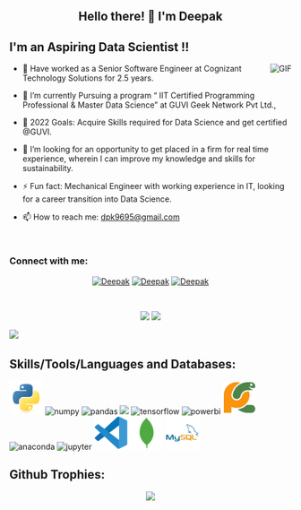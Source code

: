 <!--
### Hi there 👋
**irvnx/irvnx** is a ✨ _special_ ✨ repository because its `README.md` (this file) appears on your GitHub profile.

Here are some ideas to get you started:

- 🔭 I’m currently working on ...
- 🌱 I’m currently learning ...
- 👯 I’m looking to collaborate on ...
- 🤔 I’m looking for help with ...
- 💬 Ask me about ...
- 📫 How to reach me: ...
- 😄 Pronouns: ...
- ⚡ Fun fact: ...
-->

<h2 align="center"> Hello there! 👋 I'm Deepak </h2>

## I'm an Aspiring Data Scientist !!

  <img align="right" alt="GIF" src="https://media.giphy.com/media/dWesBcTLavkZuG35MI/giphy.gif" />

- 🔭 Have worked as a Senior Software Engineer at Cognizant Technology Solutions for 2.5 years.

- 🌱 I’m currently Pursuing a program “ IIT Certified Programming Professional & Master Data Science” at GUVI Geek Network Pvt Ltd.,

- 🥅 2022 Goals: Acquire Skills required for Data Science and get certified @GUVI.

- 👯 I’m looking for an opportunity to get placed in a firm for real time experience, wherein I can improve my knowledge and skills for sustainability.

- ⚡ Fun fact: Mechanical Engineer with working experience in IT, looking for a career transition into Data Science.

- 📫 How to reach me: dpk9695@gmail.com

<br />

<h3 align="left">Connect with me:</h3>
<p align="center">
<a href="https://www.linkedin.com/in/deepak-kumar-k-2b9409218/" target="blank"><img align="center" src="https://cdn.jsdelivr.net/npm/simple-icons@3.0.1/icons/linkedin.svg" alt="Deepak" height="30" width="40" /></a>
<a href="https://www.hackerrank.com/dpk9695" target="blank"><img align="center" src="https://cdn.jsdelivr.net/npm/simple-icons@3.0.1/icons/hackerrank.svg" alt="Deepak" height="30" width="40" /></a>
<a href="mailto:dpk9695@gmail.com" target="blank"><img align="center" src="https://cdn.jsdelivr.net/npm/simple-icons@3.0.1/icons/gmail.svg" alt="Deepak" height="30" width="40" /></a>
</p>

<br />

<p width="100%" align="center">
          <img width="50%" src="https://github-readme-stats.vercel.app/api?username=irvnx&show_icons=true&theme=tokyonight&count_private=true&include_all_commits=true" />
          <img width="50%" src="https://github-readme-streak-stats.herokuapp.com/?user=irvnx&theme=tokyonight" />
</p>

<img width="100%" src="https://activity-graph.herokuapp.com/graph?username=irvnx&bg_color=000000&color=1fdbd8&line=ff5c5c&point=1adbce&area=true&hide_border=false" />

<h2>Skills/Tools/Languages and Databases:</h2>
<p> 
<img src="https://raw.githubusercontent.com/devicons/devicon/master/icons/python/python-original.svg" alt="python" height="60"/>
<img src="https://raw.githubusercontent.com/get-icon/geticon/master/icons/numpy-icon.svg" alt="numpy" height="60"/>
<img src="https://raw.githubusercontent.com/get-icon/geticon/master/icons/pandas-icon.svg" alt="pandas" height="60"/>
<img src="https://user-images.githubusercontent.com/88354341/145476786-f8aec111-d310-4479-88a6-b107294124e6.png"  height="60"/>
<img src="https://cdn-images-1.medium.com/max/1200/1*iDQvKoz7gGHc6YXqvqWWZQ.png" alt="tensorflow" height="60">
<img src="https://i1.wp.com/www.bconcepts.pt/wp-content/uploads/2019/04/PowerBI-Logo.png?fit=350%2C350&ssl=1" alt="powerbi" height="60"/>
<img src="https://raw.githubusercontent.com/devicons/devicon/master/icons/pycharm/pycharm-original.svg" alt="Pycharm" height="60">
<img src="https://img.icons8.com/dusk/64/000000/anaconda.png"  alt="anaconda" height="60">
<img src="https://upload.wikimedia.org/wikipedia/commons/thumb/3/38/Jupyter_logo.svg/1200px-Jupyter_logo.svg.png" alt="jupyter" height="60">
<img src="https://raw.githubusercontent.com/devicons/devicon/master/icons/vscode/vscode-original.svg" alt="vscode" height="60">
<img src="https://raw.githubusercontent.com/devicons/devicon/master/icons/mongodb/mongodb-plain.svg" alt="Mongodb" height="60">
<img src="https://raw.githubusercontent.com/devicons/devicon/master/icons/mysql/mysql-original-wordmark.svg" alt="mysql" height="60">
</p>

## Github Trophies:
<p align="center">
  <a href="https://github.com/ryo-ma/github-profile-trophy" target="_blank">
    <img src="https://github-profile-trophy.vercel.app/?username=irvnx&theme=dracula"/>
  </a>
</p>
